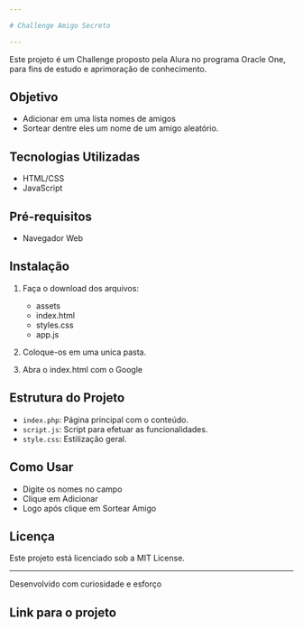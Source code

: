 ```yaml
---

# Challenge Amigo Secreto

---
```


Este projeto é um Challenge proposto pela Alura no programa Oracle One, para fins de estudo e aprimoração de conhecimento.
 
## Objetivo

- Adicionar em uma lista nomes de amigos
- Sortear dentre eles um nome de um amigo aleatório.

## Tecnologias Utilizadas

- HTML/CSS
- JavaScript

## Pré-requisitos

- Navegador Web

## Instalação

1. Faça o download dos arquivos:
   -  assets
   -  index.html
   - styles.css
   - app.js

2. Coloque-os em uma unica pasta.

3. Abra o index.html com o Google

## Estrutura do Projeto

- `index.php`: Página principal com o conteúdo.
- `script.js`: Script para efetuar as funcionalidades.
- `style.css`: Estilização geral.

## Como Usar
- Digite os nomes no campo
- Clique em Adicionar
- Logo após clique em Sortear Amigo

## Licença

Este projeto está licenciado sob a MIT License.

---

Desenvolvido com curiosidade e esforço

## Link para o projeto
#

